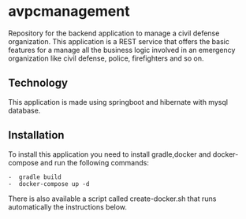 # avpcmanagement

Repository for the backend application to manage a civil defense organization. This application is a REST service
that offers the basic features for a manage all the business logic involved in an emergency organization like civil
 defense, police, firefighters and so on.

## Technology

This application is made using springboot and hibernate with mysql database.

## Installation

To install this application you need to install gradle,docker and docker-compose and run the following commands:

    -  gradle build
    -  docker-compose up -d

There is also available a script called create-docker.sh that runs automatically the instructions below.